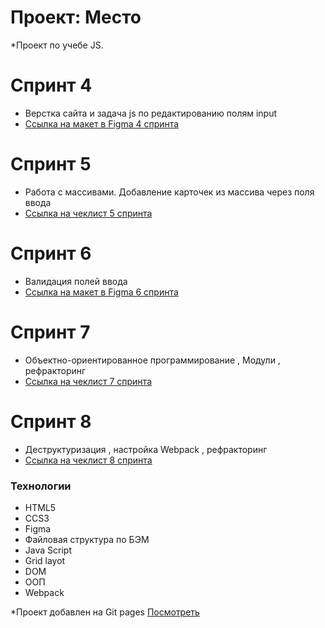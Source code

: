 # Проект: Место

\*Проект по учебе JS.

# Спринт 4

- Верстка сайта и задача js по редактированию полям input
- [Ссылка на макет в Figma 4 спринта](https://www.figma.com/file/2acn9N9jSkmxD84oJik7xL7/JavaScript.-Sprint-4?node-id=0%3A1)

# Спринт 5

- Работа с массивами. Добавление карточек из массива через поля ввода
- [Ссылка на чеклист 5 спринта](https://code.s3.yandex.net/web-developer/checklists-pdf/new-program/checklist-5.pdf)

# Спринт 6

- Валидация полей ввода
- [Ссылка на макет в Figma 6 спринта](https://www.figma.com/file/kRVLKwYG3d1HGLvh7JFWRT/JavaScript.-Sprint-6?node-id=0%3A1)

# Спринт 7

- Объектно-ориентированное программирование , Модули , рефракторинг
- [Ссылка на чеклист 7 спринта](https://code.s3.yandex.net/web-developer/checklists-pdf/new-program/checklist-7.pdf)

# Спринт 8

- Деструктуризация , настройка Webpack , рефракторинг
- [Ссылка на чеклист 8 спринта](https://code.s3.yandex.net/web-developer/checklists-pdf/new-program/checklist-8.pdf)

### Технологии

- HTML5
- CCS3
- Figma
- Файловая структура по БЭМ
- Java Script
- Grid layot
- DOM
- ООП
- Webpack

\*Проект добавлен на Git pages [Посмотреть](https://Andro-Andy.github.io/mesto/)
